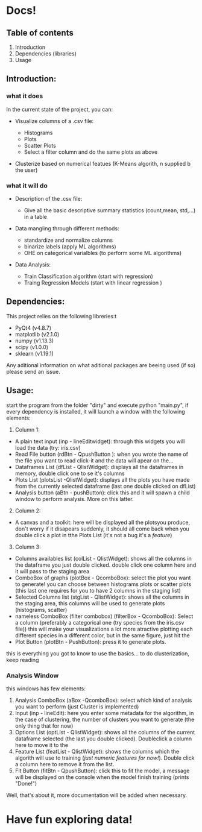 # Docs!
## Table of contents
1. Introduction
2. Dependencies (libraries)
3. Usage

## Introduction:

### what it does

In the current state of the project, you can:

* Visualize columns of a .csv file:
  * Histograms
  * Plots
  * Scatter Plots
  * Select a filter column and do the same plots as above  

* Clusterize based on numerical featues (K-Means algorith, n supplied b the user)
  
### what it will do

* Description of the .csv file:
  * Give all the basic descriptive summary statistics (count,mean, std,...) in a table

* Data mangling through different methods:
  * standardize and normalize columns
  * binarize labels (apply ML algorithms)
  * OHE on categorical varialbles (to perform some ML algorithms)

* Data Analysis:
  * Train Classification algorithm (start with regression)
  * Traing Regression Models (start with linear regression )
  
## Dependencies:

This project relies on the following libreries:t
*  PyQt4 (v4.8.7)
*  matplotlib (v2.1.0)
*  numpy (v1.13.3)
*  scipy (v1.0.0)
*  sklearn (v1.19.1)

Any aditional information on what aditional packages are beeing used (if so) please send an issue.

## Usage:

start the program from the folder "dirty" and execute python "main.py", if every dependency is installed,
it will launch a window with the following elements:
1. Column 1:
  * A plain text input (inp - lineEditwidget): through this widgets you will load the data (try: iris.csv)
  * Read File button (rdBtn - QpushButton ): when you wrote the name of the file you want to read click-it and the data will apear on the...
  * Dataframes List (dfList - QlistWidget): displays all the dataframes in memory, double click one to se it's columns
  * Plots List (plotsList -QlistWidget): displays all the plots you have made from the currently selected dataframe (last one double clicked on dfList)
  * Analysis button (aBtn - pushButton): click this and it will spawn a child window to perform analysis. More on this latter.

2. Column 2:

  * A canvas and a toolkit: here will be displayed all the plotsyou produce, don't worry if it disapears suddenly, it should all come back when you double click a plot in tthe Plots List (it's not a bug it's a *feature*)
  
3. Column 3:

  * Columns availables list (colList - QlistWidget): shows all the columns in the dataframe you just double clicked. double click one column here and it will pass to the staging area
  * ComboBox of graphs (plotBox - QcomboBox): select the plot you want to generate! you can choose between histograms plots or scatter plots (this last one requires for you to have 2 columns in the staging list) 
  * Selected Columns list (stgList - QlistWidget): shows all the columns in the staging area, this columns will be used to generate plots (histograms, scatter) 
  * nameless ComboBox (filter combobox) (filterBox - QcomboBox): Select a column (preferably a categorical one (try species from the iris.csv file)) this will make your visualizations a lot more atractive plotting each different species in a different color, but in the same figure, just hit the
  * Plot Button (plotBtn - PushButton): press it to generate plots.
  
 this is everything you got to know to use the basics... to do clusterization, keep reading
 
 ### Analysis Window
 
 this windows has few elements:
 
 1. Analysis ComboBox (aBox -QcomboBox): select which kind of analysis you want to perform (just Cluster is implemented)
 2. Input (inp - lineEdit): here you enter some metadata for the algorithm, in the case of clustering, the number of clusters you want to generate (the only thing that for now)
 3. Options List (optList - QlistWidget): shows all the columns of the current dataframe selected (the last you double clicked). Doubleclick a column here to move it to the
 4. Feature List (featList - QlistWidget): shows the columns which the algorith will use to training (*just numeric features for now!*). Double click a column here to remove it from the list.
 5. Fit Button (fitBtn - QpushButton): click this to fit the model, a message will be displayed on the console when the model finish training (prints "Done!")


Well, that's about it, more documentation will be added when necessary.

# Have fun exploring data!
  
  

